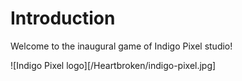 # Introduction

Welcome to the inaugural game of Indigo Pixel studio!

![Indigo Pixel logo][/Heartbroken/indigo-pixel.jpg]

<link rel="shortcut icon" type="image/x-icon" href="favicon.ico">
